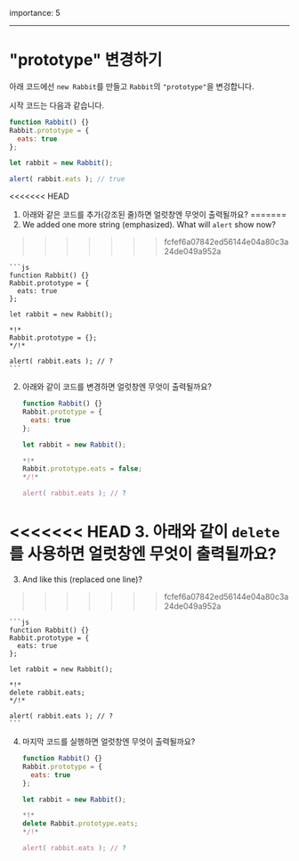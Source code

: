 importance: 5

---

# "prototype" 변경하기

아래 코드에선 `new Rabbit`를 만들고 `Rabbit`의 `"prototype"`을 변겅합니다.

시작 코드는 다음과 같습니다.

```js run
function Rabbit() {}
Rabbit.prototype = {
  eats: true
};

let rabbit = new Rabbit();

alert( rabbit.eats ); // true
```


<<<<<<< HEAD
1. 아래와 같은 코드를 추가(강조된 줄)하면 얼럿창엔 무엇이 출력될까요?
=======
1. We added one more string (emphasized). What will `alert` show now?
>>>>>>> fcfef6a07842ed56144e04a80c3a24de049a952a

    ```js
    function Rabbit() {}
    Rabbit.prototype = {
      eats: true
    };

    let rabbit = new Rabbit();

    *!*
    Rabbit.prototype = {};
    */!*

    alert( rabbit.eats ); // ?
    ```

2. 아래와 같이 코드를 변경하면 얼럿창엔 무엇이 출력될까요?

    ```js
    function Rabbit() {}
    Rabbit.prototype = {
      eats: true
    };

    let rabbit = new Rabbit();

    *!*
    Rabbit.prototype.eats = false;
    */!*

    alert( rabbit.eats ); // ?
    ```

<<<<<<< HEAD
3. 아래와 같이 `delete`를 사용하면 얼럿창엔 무엇이 출력될까요?
=======
3. And like this (replaced one line)?
>>>>>>> fcfef6a07842ed56144e04a80c3a24de049a952a

    ```js
    function Rabbit() {}
    Rabbit.prototype = {
      eats: true
    };

    let rabbit = new Rabbit();

    *!*
    delete rabbit.eats;
    */!*

    alert( rabbit.eats ); // ?
    ```

4. 마지막 코드를 실행하면 얼럿창엔 무엇이 출력될까요?

    ```js
    function Rabbit() {}
    Rabbit.prototype = {
      eats: true
    };

    let rabbit = new Rabbit();

    *!*
    delete Rabbit.prototype.eats;
    */!*

    alert( rabbit.eats ); // ?
    ```
